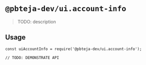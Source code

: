 # `@pbteja-dev/ui.account-info`

> TODO: description

## Usage

```
const uiAccountInfo = require('@pbteja-dev/ui.account-info');

// TODO: DEMONSTRATE API
```
